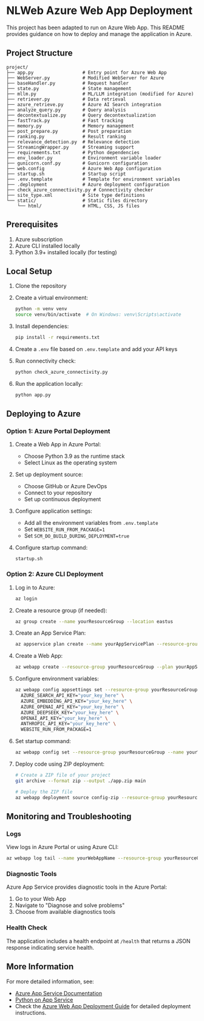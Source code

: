 # NLWeb Azure Web App Deployment

This project has been adapted to run on Azure Web App. This README provides guidance on how to deploy and manage the application in Azure.

## Project Structure

```
project/
├── app.py                  # Entry point for Azure Web App
├── WebServer.py            # Modified WebServer for Azure
├── baseHandler.py          # Request handler
├── state.py                # State management
├── mllm.py                 # ML/LLM integration (modified for Azure)
├── retriever.py            # Data retrieval
├── azure_retrieve.py       # Azure AI Search integration
├── analyze_query.py        # Query analysis
├── decontextualize.py      # Query decontextualization
├── fastTrack.py            # Fast tracking
├── memory.py               # Memory management
├── post_prepare.py         # Post preparation
├── ranking.py              # Result ranking
├── relevance_detection.py  # Relevance detection
├── StreamingWrapper.py     # Streaming support
├── requirements.txt        # Python dependencies
├── env_loader.py           # Environment variable loader
├── gunicorn.conf.py        # Gunicorn configuration
├── web.config              # Azure Web App configuration
├── startup.sh              # Startup script
├── .env.template           # Template for environment variables
├── .deployment             # Azure deployment configuration
├── check_azure_connectivity.py # Connectivity checker
├── site_type.xml           # Site type definitions
└── static/                 # Static files directory
    └── html/               # HTML, CSS, JS files
```

## Prerequisites

1. Azure subscription
2. Azure CLI installed locally
3. Python 3.9+ installed locally (for testing)

## Local Setup

1. Clone the repository
2. Create a virtual environment:
   ```bash
   python -m venv venv
   source venv/bin/activate  # On Windows: venv\Scripts\activate
   ```

3. Install dependencies:
   ```bash
   pip install -r requirements.txt
   ```

4. Create a `.env` file based on `.env.template` and add your API keys

5. Run connectivity check:
   ```bash
   python check_azure_connectivity.py
   ```

6. Run the application locally:
   ```bash
   python app.py
   ```

## Deploying to Azure

### Option 1: Azure Portal Deployment

1. Create a Web App in Azure Portal:
   - Choose Python 3.9 as the runtime stack
   - Select Linux as the operating system

2. Set up deployment source:
   - Choose GitHub or Azure DevOps
   - Connect to your repository
   - Set up continuous deployment

3. Configure application settings:
   - Add all the environment variables from `.env.template`
   - Set `WEBSITE_RUN_FROM_PACKAGE=1`
   - Set `SCM_DO_BUILD_DURING_DEPLOYMENT=true`

4. Configure startup command:
   ```
   startup.sh
   ```

### Option 2: Azure CLI Deployment

1. Log in to Azure:
   ```bash
   az login
   ```

2. Create a resource group (if needed):
   ```bash
   az group create --name yourResourceGroup --location eastus
   ```

3. Create an App Service Plan:
   ```bash
   az appservice plan create --name yourAppServicePlan --resource-group yourResourceGroup --sku B1 --is-linux
   ```

4. Create a Web App:
   ```bash
   az webapp create --resource-group yourResourceGroup --plan yourAppServicePlan --name yourWebAppName --runtime "PYTHON|3.9"
   ```

5. Configure environment variables:
   ```bash
   az webapp config appsettings set --resource-group yourResourceGroup --name yourWebAppName --settings \
     AZURE_SEARCH_API_KEY="your_key_here" \
     AZURE_EMBEDDING_API_KEY="your_key_here" \
     AZURE_OPENAI_API_KEY="your_key_here" \
     AZURE_DEEPSEEK_KEY="your_key_here" \
     OPENAI_API_KEY="your_key_here" \
     ANTHROPIC_API_KEY="your_key_here" \
     WEBSITE_RUN_FROM_PACKAGE=1
   ```

6. Set startup command:
   ```bash
   az webapp config set --resource-group yourResourceGroup --name yourWebAppName --startup-file "startup.sh"
   ```

7. Deploy code using ZIP deployment:
   ```bash
   # Create a ZIP file of your project
   git archive --format zip --output ./app.zip main
   
   # Deploy the ZIP file
   az webapp deployment source config-zip --resource-group yourResourceGroup --name yourWebAppName --src ./app.zip
   ```

## Monitoring and Troubleshooting

### Logs
View logs in Azure Portal or using Azure CLI:
```bash
az webapp log tail --name yourWebAppName --resource-group yourResourceGroup
```

### Diagnostic Tools
Azure App Service provides diagnostic tools in the Azure Portal:
1. Go to your Web App
2. Navigate to "Diagnose and solve problems"
3. Choose from available diagnostics tools

### Health Check
The application includes a health endpoint at `/health` that returns a JSON response indicating service health.

## More Information

For more detailed information, see:
- [Azure App Service Documentation](https://docs.microsoft.com/en-us/azure/app-service/)
- [Python on App Service](https://docs.microsoft.com/en-us/azure/app-service/configure-language-python)
- Check the [Azure Web App Deployment Guide](./Azure_Web_App_Deployment_Guide.md) for detailed deployment instructions.
